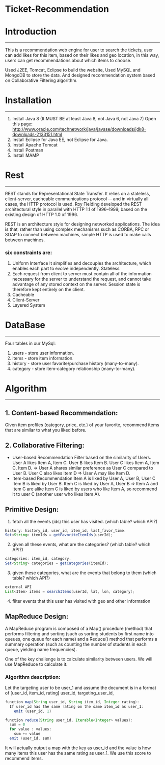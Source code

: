 # Ticket-Recommendation

# Introduction

---

This is a recommendation web engine for user to search the tickets, user can add likes for this item, based on their likes and geo location, in this way, users can get recommendations about which items to choose.

Used J2EE, Tomcat, Eclipse to build the website, Used MySQL and MongoDB to store the data. And designed recommendation system based on Collaborative Filtering algorithm.

# Installation
---

1. Install Java 8 
(It MUST BE at least Java 8, not Java 6, not Java 7)
Open this page:  http://www.oracle.com/technetwork/java/javase/downloads/jdk8-downloads-2133151.html
2. Install Eclipse for Java EE, not Eclipse for Java. 
3. Install Apache Tomcat
4. Install Postman
5. Install MAMP

# Rest
---
REST stands for Representational State Transfer. It relies on a stateless, client-server, cacheable communications protocol -- and in virtually all cases, the HTTP protocol is used. Roy Fielding developed the REST architectural style in parallel with HTTP 1.1 of 1996–1999, based on the existing design of HTTP 1.0 of 1996.

REST is an architecture style for designing networked applications. The idea is that, rather than using complex mechanisms such as CORBA, RPC or SOAP to connect between machines, simple HTTP is used to make calls between machines.

### six constraints are:
1. Uniform Interface
  It simplifies and decouples the architecture, which enables each part to evolve independently.
  Stateless
2. Each request from client to server must contain all of the information necessary for the server to understand the request, and cannot take advantage of any stored context on the server. Session state is therefore kept entirely on the client.
3. Cacheable
4. Client-Server
5. Layered System
# DataBase
---
Four tables in our MySql:
1. users - store user information.
2. items - store item information.
3. history - store user favorite/purchase history (many-to-many).
4. category - store item-category relationship (many-to-many).
# Algorithm
---
## 1. Content-based Recommendation:
Given item profiles (category, price, etc.) of your favorite, recommend items that are similar to what you liked before. 
## 2. Collaborative Filtering:
* User-based Recommendation
Filter based on the similarity of Users. 
User A likes Item A, Item C.
User B likes Item B.
User C likes Item A, Item C, Item D.
=> User A shares similar preference as User C compared to User B. 
User C also likes Item D
=> User A may like Item D. 
* Item-based Recommendation
Item A is liked by User A, User B, User C
Item B is liked by User B.
Item C is liked by User A, User B
=> Item A and Item C are alike
Item C is liked by users who like Item A, so recommend it to user C (another user who likes Item A). 

## Primitive Design:
1. fetch all the events (ids) this user has visited. (which table? which API?)
```java 
history: history_id, user_id, item_id, last_favor_time.
Set<String> itemIds = getFavoriteItemIds(userId);
```
2. given all these events, what are the categories? (which table? which API?)
```java
categories: item_id, category.
Set<String> categories = getCategories(itemId);
```
3. given these categories, what are the events that belong to them (which table? which API?)
```java
external API
List<Item> items = searchItems(userId, lat, lon, category);
```
4. filter events that this user has visited with geo and other information

## MapReduce Design:
A MapReduce program is composed of a Map() procedure (method) that performs filtering and sorting (such as sorting students by first name into queues, one queue for each name) and a Reduce() method that performs a summary operation (such as counting the number of students in each queue, yielding name frequencies).

One of the key challenge is to calculate similarity between users. We will use MapReduce to calculate it. 
### Algorithm description:
Let the targeting user to be user_1 and assume the document is in a format of [user_id, item_id, rating]
user_id, targeting_user_id, 
```java
function map(String user_id, String item_id, Integer rating):
  If user_id has the same rating on the same item_id as user_1:
    emit (user_id, 1)

function reduce(String user_id, Iterable<Integer> values):
  sum = 0
  for value : values:
    sum += value
  emit (user_id, sum)
```
It will actually output a map with the key as user_id and the value is how many items this user has the same rating as user_1. We use this score to recommend items. 




